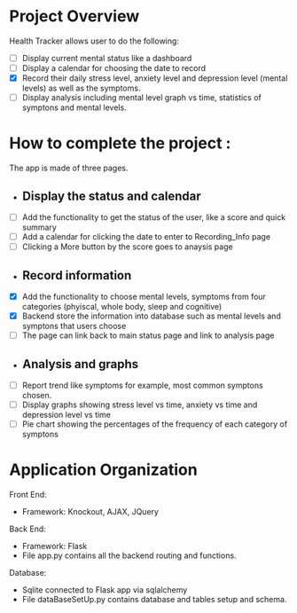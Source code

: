 # Project Overview
Health Tracker allows user to do the following:

- [ ] Display current mental status like a dashboard 
- [ ] Display a calendar for choosing the date to record   
- [X] Record their daily stress level, anxiety level and depression level (mental levels) as well as the symptoms. 
- [ ] Display analysis including mental level graph vs time, statistics of symptons and mental levels.

# How to complete the project : 
The app is made of three pages.

* ## Display the status and calendar
- [ ] Add the functionality to get the status of the user, like a score and quick summary
- [ ] Add a calendar for clicking the date to enter to Recording_Info page
- [ ] Clicking a More button by the score goes to anaysis page 

* ## Record information
- [X] Add the functionality to choose mental levels, symptoms from four categories (phyiscal, whole body, sleep and cognitive)
- [X] Backend store the information into database such as mental levels and symptons that users choose
- [ ] The page can link back to main status page and link to analysis page

* ## Analysis and graphs
- [ ] Report trend like symptoms for example, most common symptons chosen.
- [ ] Display graphs showing stress level vs time, anxiety vs time and depression level vs time 
- [ ] Pie chart showing the percentages of the frequency of each category of symptons 

# Application Organization
Front End:
* Framework: Knockout, AJAX, JQuery 

Back End:
* Framework: Flask 
* File app.py contains all the backend routing and functions. 

Database:
* Sqlite connected to Flask app via sqlalchemy 
* File dataBaseSetUp.py contains database and tables setup and schema. 
